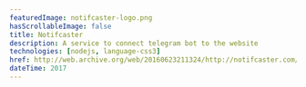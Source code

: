 ```yaml
---
featuredImage: notifcaster-logo.png
hasScrollableImage: false
title: Notifcaster
description: A service to connect telegram bot to the website
technologies: [nodejs, language-css3]
href: http://web.archive.org/web/20160623211324/http://notifcaster.com/
dateTime: 2017
---
```

